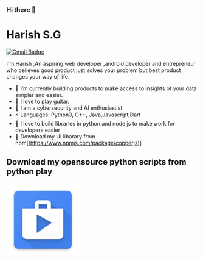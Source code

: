 ### Hi there 👋


# Harish S.G
[![Gmail Badge](https://img.shields.io/badge/-harishsg99@gmail.com-c14438?style=flat-square&logo=Gmail&logoColor=white&link=mailto:harishsg99@gmail.com)](mailto:harishsg99@gmail.com)

I'm Harish ,An aspiring web developer ,android developer and  entrepreneur who believes good product just solves your problem but best product changes your way of life.

- 🔭 I’m currently building products to make access to insights of your data simpler and easier.
- 🌱 I  love to play guitar.
- 🌱 I am a cybersecurity and AI enthusiastist.
- ⚡ Languages: Python3, C++, Java,Javascript,Dart 
- 🌱 I love to build libraries in python and node js to make work for developers easier
- 🌱 Download my UI libarary from npm[(https://www.npmjs.com/package/copperjs)]
## Download my opensource python scripts from python play
[![Deploy](https://github.com/harishsg99/Scoop-Store/blob/master/192.png)](https://pythonplay.ml/)
